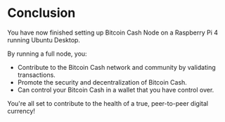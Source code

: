 # Conclusion

You have now finished setting up Bitcoin Cash Node on a Raspberry Pi 4 running Ubuntu Desktop.

By running a full node, you:

- Contribute to the Bitcoin Cash network and community by validating transactions.
- Promote the security and decentralization of Bitcoin Cash.
- Can control your Bitcoin Cash in a wallet that you have control over.

You're all set to contribute to the health of a true, peer-to-peer digital currency!
